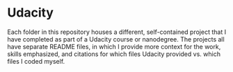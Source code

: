 # Udacity

Each folder in this repository houses a different, self-contained project that I have completed as part of a Udacity course or nanodegree. The projects all have separate README files, in which I provide more context for the work, skills emphasized, and citations for which files Udacity provided vs. which files I coded myself.
